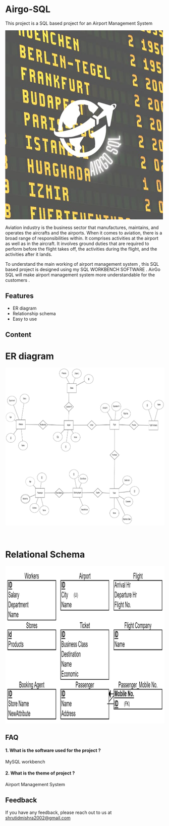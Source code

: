 # Airgo-SQL
This project is a SQL based project for an Airport Management System

<img src="images/airgosql.jpeg" alt="logo" width="500px" height="600px">


Aviation industry is the business sector that manufactures, maintains, and operates the aircrafts and the airports. When it comes to aviation, there is a broad range of responsibilities within. It comprises activities at the airport as well as in the aircraft. It involves ground duties that are required to perform before the flight takes off, the activities during the flight, and the activities after it lands.

To understand the main working of airport management system , this SQL based project is designed using my SQL WORKBENCH SOFTWARE .
AirGo SQL will make airport management system more understandable for the customers .  



## Features

- ER diagram
- Relationship schema
- Easy to use

## Content

<h1> ER diagram </h1>
<img src="images/erdiagram.jpeg" alt="erdiagram" width="800px" height="500px">
<br><br><br>

<h1> Relational Schema </h1>

<img src="images/relationalschema.jpeg" alt="relationalschema" width="800px" height="500px">

## FAQ

#### 1. What is the software used for the project ?

MySQL workbench

#### 2. What is the theme of project ?

Airport Management System 


## Feedback

If you have any feedback, please reach out to us at shrutidmishra2002@gmail.com

  

